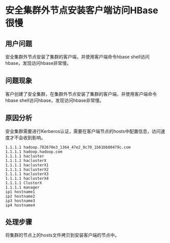 # 安全集群外节点安装客户端访问HBase很慢<a name="mrs_03_0271"></a>

## 用户问题<a name="section18305143583116"></a>

安全集群外节点安装了集群的客户端，并使用客户端命令hbase shell访问hbase，发现访问hbase非常慢。

## 问题现象<a name="section117424454313"></a>

客户创建了安全集群，在集群外节点安装了集群的客户端，并使用客户端命令hbase shell访问hbase，发现访问hbase非常慢。

## 原因分析<a name="section1237061220324"></a>

安全集群需要进行Kerberos认证，需要在客户端节点的hosts中配置信息，访问速度才不会收到影响。

```
1.1.1.1 hadoop.782670e3_1364_47e2_8c70_1b61bb80479c.com
1.1.1.1 hadoop.hadoop.com
1.1.1.1 hacluster
1.1.1.1 haclusterX
1.1.1.1 haclusterX1
1.1.1.1 haclusterX2
1.1.1.1 haclusterX3
1.1.1.1 haclusterX4
1.1.1.1 ClusterX
1.1.1.1 manager
ip1 hostname1
ip2 hostname2
ip3 hostname3
ip4 hostname4
```

## 处理步骤<a name="section44423482543"></a>

将集群的节点上的hosts文件拷贝到安装客户端的节点中。

